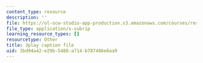 ```yaml
---
content_type: resource
description: ''
file: https://ol-ocw-studio-app-production.s3.amazonaws.com/courses/res-18-008-calculus-revisited-complex-variables-differential-equations-and-linear-algebra-fall-2011/3bd94a42e29b5488a714b787486e6aa9_oY0ItxI9xTk.vtt
file_type: application/x-subrip
learning_resource_types: []
resourcetype: Other
title: 3play caption file
uid: 3bd94a42-e29b-5488-a714-b787486e6aa9
---
```

